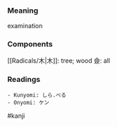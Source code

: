 ### Meaning

examination

### Components

[[Radicals/木|木]]: tree; wood 僉: all

### Readings

```
- Kunyomi: しら.べる
- Onyomi: ケン
```

#kanji
